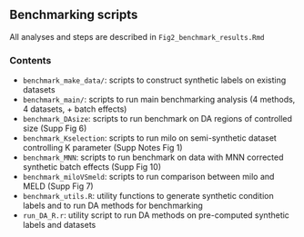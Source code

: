 ## Benchmarking scripts

All analyses and steps are described in `Fig2_benchmark_results.Rmd`

### Contents

* `benchmark_make_data/`: scripts to construct synthetic labels on existing datasets
* `benchmark_main/`: scripts to run main benchmarking analysis (4 methods, 4 datasets, + batch effects)
* `benchmark_DAsize`: scripts to run benchmark on DA regions of controlled size (Supp Fig 6)
* `benchmark_Kselection`: scripts to run milo on semi-synthetic dataset controlling K parameter (Supp Notes Fig 1)
* `benchmark_MNN`: scripts to run benchmark on data with MNN corrected synthetic batch effects (Supp Fig 10)
* `benchmark_miloVSmeld`: scripts to run comparison between milo and MELD (Supp Fig 7)
* `benchmark_utils.R`: utility functions to generate synthetic condition labels and to run DA methods for benchmarking
* `run_DA_R.r`: utility script to run DA methods on pre-computed synthetic labels and datasets